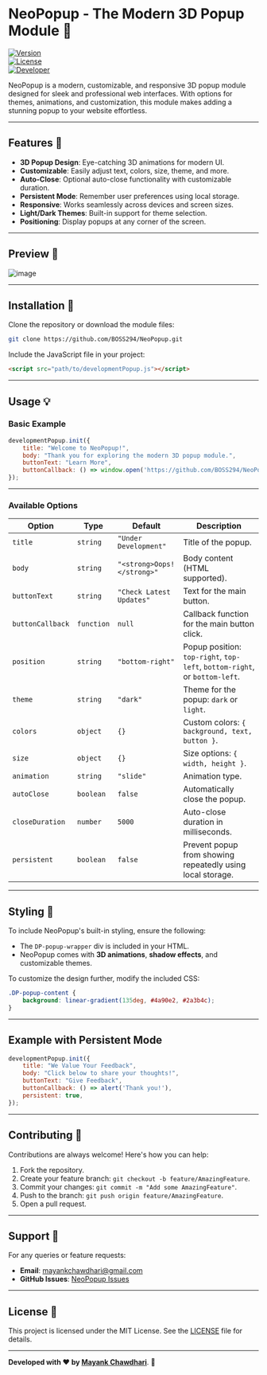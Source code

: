 # NeoPopup - The Modern 3D Popup Module 🚀  

[![Version](https://img.shields.io/badge/version-1.0.0-blue)](https://github.com/MayankChawdhari/NeoPopup)  
[![License](https://img.shields.io/badge/license-MIT-brightgreen)](LICENSE)  
[![Developer](https://img.shields.io/badge/author-Mayank%20Chawdhari-orange)](https://github.com/MayankChawdhari)  

NeoPopup is a modern, customizable, and responsive 3D popup module designed for sleek and professional web interfaces. With options for themes, animations, and customization, this module makes adding a stunning popup to your website effortless.

---

## Features 🌟  
- **3D Popup Design**: Eye-catching 3D animations for modern UI.  
- **Customizable**: Easily adjust text, colors, size, theme, and more.  
- **Auto-Close**: Optional auto-close functionality with customizable duration.  
- **Persistent Mode**: Remember user preferences using local storage.  
- **Responsive**: Works seamlessly across devices and screen sizes.  
- **Light/Dark Themes**: Built-in support for theme selection.  
- **Positioning**: Display popups at any corner of the screen.  

---

## Preview 🎥  
![image](https://github.com/user-attachments/assets/368cba4e-e624-48d4-8c29-4772baa06751)

---

## Installation 🔧  

Clone the repository or download the module files:  
```bash
git clone https://github.com/BOSS294/NeoPopup.git
```

Include the JavaScript file in your project:  
```html
<script src="path/to/developmentPopup.js"></script>
```

---

## Usage 💡  

### Basic Example  
```javascript
developmentPopup.init({
    title: "Welcome to NeoPopup!",
    body: "Thank you for exploring the modern 3D popup module.",
    buttonText: "Learn More",
    buttonCallback: () => window.open('https://github.com/BOSS294/NeoPopup', '_blank'),
});
```

---

### Available Options  

| Option          | Type          | Default              | Description                                                                 |
|------------------|---------------|----------------------|-----------------------------------------------------------------------------|
| `title`         | `string`      | `"Under Development"`| Title of the popup.                                                        |
| `body`          | `string`      | `"<strong>Oops!</strong>"`| Body content (HTML supported).                                             |
| `buttonText`    | `string`      | `"Check Latest Updates"`| Text for the main button.                                                  |
| `buttonCallback`| `function`    | `null`               | Callback function for the main button click.                               |
| `position`      | `string`      | `"bottom-right"`     | Popup position: `top-right`, `top-left`, `bottom-right`, or `bottom-left`. |
| `theme`         | `string`      | `"dark"`            | Theme for the popup: `dark` or `light`.                                    |
| `colors`        | `object`      | `{}`                 | Custom colors: `{ background, text, button }`.                             |
| `size`          | `object`      | `{}`                 | Size options: `{ width, height }`.                                         |
| `animation`     | `string`      | `"slide"`           | Animation type.                                                            |
| `autoClose`     | `boolean`     | `false`              | Automatically close the popup.                                             |
| `closeDuration` | `number`      | `5000`               | Auto-close duration in milliseconds.                                       |
| `persistent`    | `boolean`     | `false`              | Prevent popup from showing repeatedly using local storage.                 |

---

## Styling 🎨  

To include NeoPopup's built-in styling, ensure the following:  

- The `DP-popup-wrapper` div is included in your HTML.
- NeoPopup comes with **3D animations**, **shadow effects**, and customizable themes.  

To customize the design further, modify the included CSS:  
```css
.DP-popup-content {
    background: linear-gradient(135deg, #4a90e2, #2a3b4c);
}
```

---

## Example with Persistent Mode  
```javascript
developmentPopup.init({
    title: "We Value Your Feedback",
    body: "Click below to share your thoughts!",
    buttonText: "Give Feedback",
    buttonCallback: () => alert('Thank you!'),
    persistent: true,
});
```

---

## Contributing 🤝  

Contributions are always welcome! Here's how you can help:  
1. Fork the repository.  
2. Create your feature branch: `git checkout -b feature/AmazingFeature`.  
3. Commit your changes: `git commit -m "Add some AmazingFeature"`.  
4. Push to the branch: `git push origin feature/AmazingFeature`.  
5. Open a pull request.  

---

## Support 💬  

For any queries or feature requests:  
- **Email**: [mayankchawdhari@gmail.com](mailto:mayankchawdhari@gmail.com)  
- **GitHub Issues**: [NeoPopup Issues](https://github.com/BOSS294/NeoPopup/issues)  

---

## License 📄  

This project is licensed under the MIT License. See the [LICENSE](LICENSE) file for details.

---

**Developed with ❤️ by [Mayank Chawdhari](https://github.com/BOSS294)**. 🚀  
